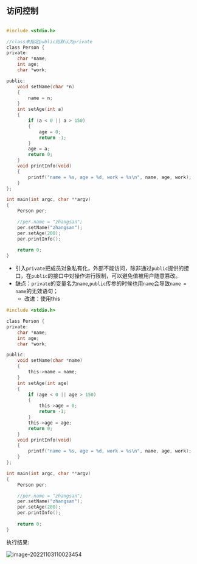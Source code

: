 ## 访问控制

```C

#include <stdio.h>

//class未指定public则默认为private
class Person {
private:
	char *name;
	int age;
	char *work;

public:
	void setName(char *n)
	{
		name = n;
	}
	int setAge(int a) 
	{
		if (a < 0 || a > 150)
		{
			age = 0;
			return -1;
		}
		age = a;
		return 0;
	}
	void printInfo(void)
	{
		printf("name = %s, age = %d, work = %s\n", name, age, work); 
	}
};

int main(int argc, char **argv)
{
	Person per;

	//per.name = "zhangsan";
	per.setName("zhangsan");
	per.setAge(200);
	per.printInfo();
	
	return 0;
}

```

- 引入`private`把成员对象私有化，外部不能访问，除非通过`public`提供的接口，在`public`的接口中对操作进行限制，可以避免值被用户随意篡改。
- 缺点：`private`的变量名为`name`,`public`传参的时候也用`name`会导致`name = name`的无效语句；
  - 改进：使用this

```C
#include <stdio.h>

class Person {
private:
	char *name;
	int age;
	char *work;

public:
	void setName(char *name)
	{
		this->name = name;
	}
	int setAge(int age)
	{
		if (age < 0 || age > 150)
		{
			this->age = 0;
			return -1;
		}
		this->age = age;
		return 0;
	}
	void printInfo(void)
	{
		printf("name = %s, age = %d, work = %s\n", name, age, work); 
	}
};

int main(int argc, char **argv)
{
	Person per;

	//per.name = "zhangsan";
	per.setName("zhangsan");
	per.setAge(200);
	per.printInfo();
	
	return 0;
}
```

执行结果:

 ![image-20221103110023454](https://pic-1304959529.cos.ap-guangzhou.myqcloud.com/DB/image-20221103110023454.png)